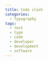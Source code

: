 ```yaml
---
title: Code slash
categories:
  - Typography
tags:
  - text
  - type
  - code
  - developer
  - development
  - software
---
```

